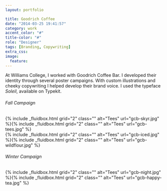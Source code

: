 ```yaml
---
layout: portfolio

title: Goodrich Coffee
date: "2014-03-25 19:41:57"
category: work
accent_color: "#"
title-color: "#"
role: "Designer"
tags: [Branding, Copywriting]
extra_css:
image:
  feature:
---
```


At Williams College, I worked with Goodrich Coffee Bar. I developed their identity through several poster campaigns. With custom illustrations and cheeky copywriting I helped develop their brand voice. I used the typeface _Soleil_, available on Typekit.

###### Fall Campaign
<div>
{% include _fluidbox.html grid="2" class="" alt="Tees" url="gcb-skyr.jpg" %}{% include _fluidbox.html grid="2" class="" alt="Tees" url="gcb-tees.jpg" %}
</div>
<div>
{% include _fluidbox.html grid="2" class="" alt="Tees" url="gcb-iced.jpg" %}{% include _fluidbox.html grid="2" class="" alt="Tees" url="gcb-wildflour.jpg" %}
</div>


###### Winter Campaign
<div>
{% include _fluidbox.html grid="2" class="" alt="Tees" url="gcb-night.jpg" %}{% include _fluidbox.html grid="2" class="" alt="Tees" url="gcb-happy-tea.jpg" %}
</div>
